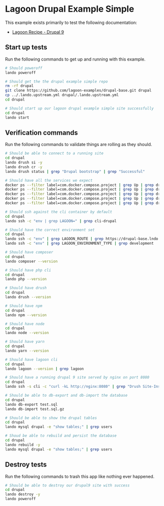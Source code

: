 # Lagoon Drupal Example Simple

This example exists primarily to test the following documentation:

* [Lagoon Recipe - Drupal 9](https://docs.lando.dev/config/lagoon.html)

## Start up tests

Run the following commands to get up and running with this example.

```bash
# Should poweroff
lando poweroff

# Should get the the drupal example simple repo
rm -rf drupal
git clone https://github.com/lagoon-examples/drupal-base.git drupal
cp ../.lando.upstream.yml drupal/.lando.upstream.yml
cd drupal

# Should start up our lagoon drupal example simple site successfully
cd drupal
lando start
```

## Verification commands

Run the following commands to validate things are rolling as they should.

```bash
# Should be able to connect to a running site
cd drupal
lando drush si -y
lando drush cr -y
lando drush status | grep "Drupal bootstrap" | grep "Successful"

# Should have all the services we expect
docker ps --filter label=com.docker.compose.project | grep Up | grep drupalbase_nginx_1
docker ps --filter label=com.docker.compose.project | grep Up | grep drupalbase_mariadb_1
docker ps --filter label=com.docker.compose.project | grep Up | grep drupalbase_mailhog_1
docker ps --filter label=com.docker.compose.project | grep Up | grep drupalbase_php_1
docker ps --filter label=com.docker.compose.project | grep Up | grep drupalbase_cli_1

# Should ssh against the cli container by default
cd drupal
lando ssh -c "env | grep LAGOON=" | grep cli-drupal

# Should have the correct environment set
cd drupal
lando ssh -c "env" | grep LAGOON_ROUTE | grep https://drupal-base.lndo.site
lando ssh -c "env" | grep LAGOON_ENVIRONMENT_TYPE | grep development

# Should have composer
cd drupal
lando composer --version

# Should have php cli
cd drupal
lando php --version

# Should have drush
cd drupal
lando drush --version

# Should have npm
cd drupal
lando npm --version

# Should have node
cd drupal
lando node --version

# Should have yarn
cd drupal
lando yarn --version

# Should have lagoon cli
cd drupal
lando lagoon --version | grep lagoon

# Should have a running drupal 9 site served by nginx on port 8080
cd drupal
lando ssh -s cli -c "curl -kL http://nginx:8080" | grep "Drush Site-Install"

# Should be able to db-export and db-import the database
cd drupal
lando db-export test.sql
lando db-import test.sql.gz

# Should be able to show the drupal tables
cd drupal
lando mysql drupal -e "show tables;" | grep users

# Shoud be able to rebuild and persist the database
cd drupal
lando rebuild -y
lando mysql drupal -e "show tables;" | grep users
```

## Destroy tests

Run the following commands to trash this app like nothing ever happened.

```bash
# Should be able to destroy our drupal9 site with success
cd drupal
lando destroy -y
lando poweroff
```
